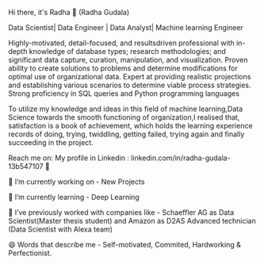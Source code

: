 Hi there, it's Radha 👋 (Radha Gudala)

Data Scientist| Data Engineer | Data Analyst| Machine learning Engineer

Highly-motivated, detail-focused, and resultsdriven professional with in-depth knowledge of database types; research methodologies; and significant data capture, curation, manipulation, and visualization. Proven ability to create solutions to problems and determine modifications for optimal use of organizational data. Expert at providing realistic projections and establishing various scenarios to determine viable process strategies. Strong proficiency in SQL queries and Python programming languages

To utilize my knowledge and ideas in this field of machine learning,Data Science towards the smooth functioning of organization,I realised that, satisfaction is a book of achievement, which holds the learning experience records of doing, trying, twiddling, getting failed, trying again and finally succeeding in the project.

Reach me on:
My profile in Linkedin : linkedin.com/in/radha-gudala-13b547107 💼


🔭 I’m currently working on - New Projects

🌱 I’m currently learning - Deep Learning

👯 I’ve previously worked with companies like - Schaeffler AG as Data Scientist(Master thesis student) and Amazon as D2AS Advanced technician (Data Scientist with Alexa team)

😄 Words that describe me - Self-motivated, Commited, Hardworking & Perfectionist.

